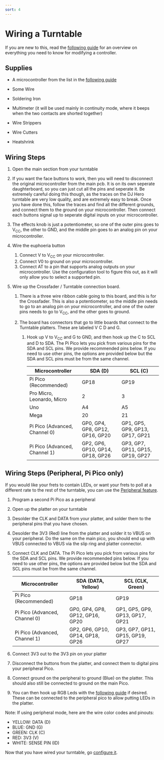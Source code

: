 ```yaml
---
sort: 4
---
```


# Wiring a Turntable

If you are new to this, read the [following guide](https://santroller.tangentmc.net/wiring_guides/general.html) for an overview on everything you need to know for modifying a controller.

## Supplies

- A microcontroller from the list in the [following guide](https://santroller.tangentmc.net/wiring_guides/general.html)

- Some Wire
- Soldering Iron
- Multimeter (it will be used mainly in continuity mode, where it beeps when the two contacts are shorted together)
- Wire Strippers
- Wire Cutters
- Heatshrink

## Wiring Steps

1. Open the main section from your turntable
2. If you want the face buttons to work, then you will need to disconnect the original microcontroller from the main pcb. It is on its own seperate daughterboard, so you can just cut all the pins and seperate it. Be extremely careful doing this though, as the traces on the DJ Hero turntable are very low quality, and are extremely easy to break. Once you have done this, follow the traces and find all the different grounds, and connect them to the ground on your microcontroller. Then connect each buttons signal up to seperate digital inputs on your microcontroller.
3. The effects knob is just a potentiometer, so one of the outer pins goes to V<sub>CC</sub>, the other to GND, and the middle pin goes to an analog pin on your microcontroller.
4. Wire the euphoeria button
   1. Connect V to V<sub>CC</sub> on your microcontroller.
   3. Connect V0 to ground on your microcontroller.
   3. Connect AT to a pin that supports analog outputs on your microcontroller. Use the configuration tool to figure this out, as it will only allow you to select a supported pin.
5. Wire up the Crossfader / Turntable connection board.

   1. There is a three wire ribbon cable going to this board, and this is for the Crossfader. This is also a potentiometer, so the middle pin needs to go to an analog pin on your microcontroller, and one of the outer pins needs to go to V<sub>CC</sub>, and the other goes to ground.
   2. The board has connectors that go to little boards that connect to the Turntable platters. These are labeled V C D and G.

      1. Hook up V to V<sub>CC</sub> and G to GND, and then hook up the C to SCL and D to SDA. The Pi Pico lets you pick from various pins for the SDA and SCL pins. We provide recommended pins below. If you need to use other pins, the options are provided below but the SDA and SCL pins must be from the same channel.

         | Microcontroller               | SDA (D)                          | SCL (C)                          |
         | ----------------------------- | -------------------------------- | -------------------------------- |
         | Pi Pico (Recommended)         | GP18                             | GP19                             |
         | Pro Micro, Leonardo, Micro    | 2                                | 3                                |
         | Uno                           | A4                               | A5                               |
         | Mega                          | 20                               | 21                               |
         | Pi Pico (Advanced, Channel 0) | GP0, GP4, GP8, GP12, GP16, GP20  | GP1, GP5, GP9, GP13, GP17, GP21  |
         | Pi Pico (Advanced, Channel 1) | GP2, GP6, GP10, GP14, GP18, GP26 | GP3, GP7, GP11, GP15, GP19, GP27 |

## Wiring Steps (Peripheral, Pi Pico only)

If you would like your frets to contain LEDs, or want your frets to poll at a different rate to the rest of the turntable, you can use the [Peripheral feature](https://santroller.tangentmc.net/wiring_guides/peripheral.html).

1. Program a second Pi Pico as a peripheral
2. Open up the platter on your turntable
3. Desolder the CLK and DATA from your platter, and solder them to the peripheral pins that you have chosen.
4. Desolder the 3V3 (Red) line from the platter and solder it to VBUS on your peripheral. Do the same on the main pico, you should end up with VBUS connected to VBUS via the slip ring and platter connector.
5. Connect CLK and DATA. The Pi Pico lets you pick from various pins for the SDA and SCL pins. We provide recommended pins below. If you need to use other pins, the options are provided below but the SDA and SCL pins must be from the same channel.

   | Microcontroller               | SDA (DATA, Yellow)               | SCL (CLK, Green)                 |
   | ----------------------------- | -------------------------------- | -------------------------------- |
   | Pi Pico (Recommended)         | GP18                             | GP19                             |
   | Pi Pico (Advanced, Channel 0) | GP0, GP4, GP8, GP12, GP16, GP20  | GP1, GP5, GP9, GP13, GP17, GP21  |
   | Pi Pico (Advanced, Channel 1) | GP2, GP6, GP10, GP14, GP18, GP26 | GP3, GP7, GP11, GP15, GP19, GP27 |

6. Connect 3V3 out to the 3V3 pin on your platter
7. Disconnect the buttons from the platter, and connect them to digital pins your peripheral Pico.
8. Connect ground on the peripheral to ground (Blue) on the platter. This should also still be connected to ground on the main Pico.
9. You can then hook up RGB Leds with the [following guide](https://santroller.tangentmc.net/wiring_guides/leds.html) if desired. These can be connected to the peripheral pico to allow putting LEDs in the platter.

Note: If using peripheral mode, here are the wire color codes and pinouts:

- YELLOW: DATA (D)
- BLUE: GND (G)
- GREEN: CLK (C)
- RED: 3V3 (V)
- WHITE: SENSE PIN (ID)

Now that you have wired your turntable, go [configure it](https://santroller.tangentmc.net/tool/using.html).
